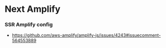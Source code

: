 # Next Amplify

### SSR Amplify config
 - https://github.com/aws-amplify/amplify-js/issues/4243#issuecomment-564553889
